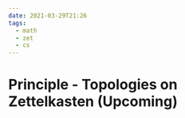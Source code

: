 ```yaml
---
date: 2021-03-29T21:26
tags:
  - math
  - zet
  - cs
---
```


# Principle - Topologies on Zettelkasten (Upcoming)
